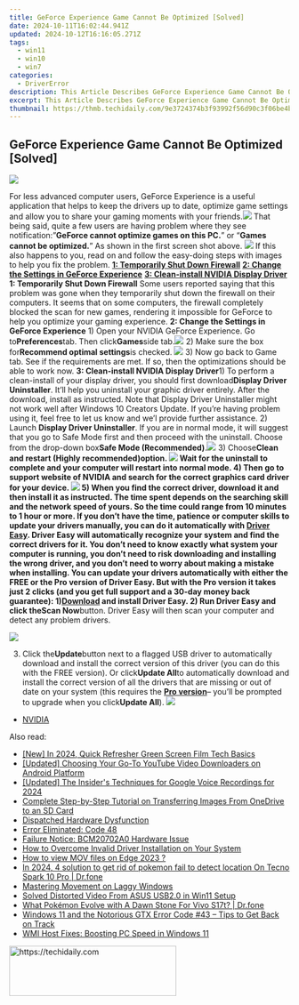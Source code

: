 ```yaml
---
title: GeForce Experience Game Cannot Be Optimized [Solved]
date: 2024-10-11T16:02:44.941Z
updated: 2024-10-12T16:16:05.271Z
tags:
  - win11
  - win10
  - win7
categories:
  - DriverError
description: This Article Describes GeForce Experience Game Cannot Be Optimized [Solved]
excerpt: This Article Describes GeForce Experience Game Cannot Be Optimized [Solved]
thumbnail: https://thmb.techidaily.com/9e3724374b3f93992f56d90c3f06be4bddda301db6e3204484fdd608537b1478.png
---
```


## GeForce Experience Game Cannot Be Optimized [Solved]

![](https://images.drivereasy.com/wp-content/uploads/2017/02/img_58a3f4aa4a899.jpg)

For less advanced computer users, GeForce Experience is a useful application that helps to keep the drivers up to date, optimize game settings and allow you to share your gaming moments with your friends.![](https://images.drivereasy.com/wp-content/uploads/2017/02/img_58a3f3016d711.jpg) That being said, quite a few users are having problem where they see notification:”**GeForce cannot optimize games on this PC.**” or “**Games cannot be optimized.**” As shown in the first screen shot above. ![](https://images.drivereasy.com/wp-content/uploads/2017/02/img_58a3f5205d200.jpg) If this also happens to you, read on and follow the easy-doing steps with images to help you fix the problem. [**1: Temporarily Shut Down Firewall**](https://collovinc.sjv.io/jrkzwp) [**2: Change the Settings in GeForce Experience**](https://bluettifr.pxf.io/bax2bv) [**3: Clean-install NVIDIA Display Driver**](https://copa.sjv.io/6eoowq)   **1: Temporarily Shut Down Firewall** Some users reported saying that this problem was gone when they temporarily shut down the firewall on their computers. It seems that on some computers, the firewall completely blocked the scan for new games, rendering it impossible for GeForce to help you optimize your gaming experience.   **2: Change the Settings in GeForce Experience** 1) Open your NVIDIA GeForce Experience. Go to**Preferences**tab. Then click**Games**side tab.![](https://images.drivereasy.com/wp-content/uploads/2017/02/img_58a404079c123.jpg) 2) Make sure the box for**Recommend optimal settings**is checked. ![](https://images.drivereasy.com/wp-content/uploads/2017/02/img_58a404b623091.png) 3) Now go back to Game tab. See if the requirements are met. If so, then the optimizations should be able to work now.   **3: Clean-install NVIDIA Display Driver**1) To perform a clean-install of your display driver, you should first download**Display Driver Uninstaller**. It’ll help you uninstall your graphic driver entirely. After the download, install as instructed. Note that Display Driver Uninstaller might not work well after Windows 10 Creators Update. If you’re having problem using it, feel free to let us know and we’l provide further assistance. 2) Launch **Display Driver Uninstaller**. If you are in normal mode, it will suggest that you go to Safe Mode first and then proceed with the uninstall. Choose from the drop-down box**Safe Mode (Recommended)**.![](https://images.drivereasy.com/wp-content/uploads/2017/02/img_58a40772e54be.png) 3) Choose**Clean and restart (Highly recommended)**option. ![](https://images.drivereasy.com/wp-content/uploads/2017/02/img_58a409a03cfa8.jpg) Wait for the uninstall to complete and your computer will restart into normal mode. 4) Then go to support website of NVIDIA and search for the correct graphics card driver for your device. ![](https://images.drivereasy.com/wp-content/uploads/2017/02/img_58a409fd3ebd4.jpg) 5) When you find the correct driver, download it and then install it as instructed. The time spent depends on the searching skill and the network speed of yours. So the time could range from 10 minutes to 1 hour or more. If you don’t have the time, patience or computer skills to update your drivers manually, you can do it automatically with [Driver Easy](https://tools.techidaily.com/drivereasy/download/). Driver Easy will automatically recognize your system and find the correct drivers for it. You don’t need to know exactly what system your computer is running, you don’t need to risk downloading and installing the wrong driver, and you don’t need to worry about making a mistake when installing. You can update your drivers automatically with either the FREE or the Pro version of Driver Easy. But with the Pro version it takes just 2 clicks (and you get full support and a 30-day money back guarantee): 1)[**Download**](https://tools.techidaily.com/drivereasy/download/) and install Driver Easy. 2) Run Driver Easy and click the**Scan Now**button. Driver Easy will then scan your computer and detect any problem drivers.

![](https://images.drivereasy.com/wp-content/uploads/2017/08/img_59964fe66ed54.png)

3) Click the**Update**button next to a flagged USB driver to automatically download and install the correct version of this driver (you can do this with the FREE version). Or click**Update All**to automatically download and install the correct version of all the drivers that are missing or out of date on your system (this requires the [**Pro version**](https://tools.techidaily.com/drivereasy/download/)– you’ll be prompted to upgrade when you click**Update All**). ![](https://images.drivereasy.com/wp-content/uploads/2017/08/img_59965024bc7a8.jpg)

* [NVIDIA](https://tools.techidaily.com/drivereasy/download/)

<ins class="adsbygoogle"
     style="display:block"
     data-ad-format="autorelaxed"
     data-ad-client="ca-pub-7571918770474297"
     data-ad-slot="1223367746"></ins>

<ins class="adsbygoogle"
     style="display:block"
     data-ad-client="ca-pub-7571918770474297"
     data-ad-slot="8358498916"
     data-ad-format="auto"
     data-full-width-responsive="true"></ins>

<span class="atpl-alsoreadstyle">Also read:</span>
<div><ul>
<li><a href="https://youtube-docs.techidaily.com/n-2024-quick-refresher-green-screen-film-tech-basics/"><u>[New] In 2024, Quick Refresher Green Screen Film Tech Basics</u></a></li>
<li><a href="https://youtube-docs.techidaily.com/ed-choosing-your-go-to-youtube-video-downloaders-on-android-platform/"><u>[Updated] Choosing Your Go-To YouTube Video Downloaders on Android Platform</u></a></li>
<li><a href="https://desktop-recording.techidaily.com/updated-the-insiders-techniques-for-google-voice-recordings-for-2024/"><u>[Updated] The Insider's Techniques for Google Voice Recordings for 2024</u></a></li>
<li><a href="https://fox-sys.techidaily.com/complete-step-by-step-tutorial-on-transferring-images-from-onedrive-to-an-sd-card/"><u>Complete Step-by-Step Tutorial on Transferring Images From OneDrive to an SD Card</u></a></li>
<li><a href="https://driver-error.techidaily.com/dispatched-hardware-dysfunction/"><u>Dispatched Hardware Dysfunction</u></a></li>
<li><a href="https://driver-error.techidaily.com/error-eliminated-code-48/"><u>Error Eliminated: Code 48</u></a></li>
<li><a href="https://driver-error.techidaily.com/failure-notice-bcm20702a0-hardware-issue/"><u>Failure Notice: BCM20702A0 Hardware Issue</u></a></li>
<li><a href="https://driver-error.techidaily.com/how-to-overcome-invalid-driver-installation-on-your-system/"><u>How to Overcome Invalid Driver Installation on Your System</u></a></li>
<li><a href="https://review-topics.techidaily.com/how-to-view-mov-files-on-edge-2023-by-aiseesoft-video-converter-play-mov-on-android/"><u>How to view MOV files on Edge 2023 ?</u></a></li>
<li><a href="https://android-pokemon-go.techidaily.com/in-2024-4-solution-to-get-rid-of-pokemon-fail-to-detect-location-on-tecno-spark-10-pro-drfone-by-drfone-virtual-android/"><u>In 2024, 4 solution to get rid of pokemon fail to detect location On Tecno Spark 10 Pro | Dr.fone</u></a></li>
<li><a href="https://driver-error.techidaily.com/mastering-movement-on-laggy-windows/"><u>Mastering Movement on Laggy Windows</u></a></li>
<li><a href="https://driver-error.techidaily.com/solved-distorted-video-from-asus-usb20-in-win11-setup/"><u>Solved Distorted Video From ASUS USB2.0 in Win11 Setup</u></a></li>
<li><a href="https://change-location.techidaily.com/what-pokemon-evolve-with-a-dawn-stone-for-vivo-s17t-drfone-by-drfone-virtual-android/"><u>What Pokémon Evolve with A Dawn Stone For Vivo S17t? | Dr.fone</u></a></li>
<li><a href="https://driver-error.techidaily.com/windows-11-and-the-notorious-gtx-error-code-43-tips-to-get-back-on-track/"><u>Windows 11 and the Notorious GTX Error Code #43 – Tips to Get Back on Track</u></a></li>
<li><a href="https://win-howtos.techidaily.com/wmi-host-fixes-boosting-pc-speed-in-windows-11/"><u>WMI Host Fixes: Boosting PC Speed in Windows 11</u></a></li>
</ul></div>

<!-- affiliate ads begin -->
<a href="https://aligracehair.sjv.io/c/5597632/1880927/19272" target="_top" id="1880927">
  <img src="//a.impactradius-go.com/display-ad/19272-1880927" border="0" alt="https://techidaily.com" width="300" height="90"/>
</a>
<img height="0" width="0" src="https://aligracehair.sjv.io/i/5597632/1880927/19272" style="position:absolute;visibility:hidden;" border="0" />
<!-- affiliate ads end -->

